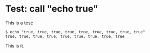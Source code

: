 # Test: call "echo true"

This is a test:

	$ echo "true, true, true, true, true, true, true, true, true"
	true, true, true, true, true, true, true, true, true

This is it.
